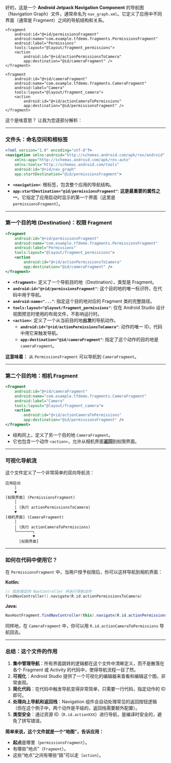 好的，这是一个 **Android Jetpack Navigation Component** 的导航图（Navigation Graph）文件，通常命名为 `nav_graph.xml`。它定义了应用中不同界面（通常是 Fragment）之间的导航结构和关系。
<?xml version="1.0" encoding="utf-8"?>
<navigation xmlns:android="http://schemas.android.com/apk/res/android"
    xmlns:app="http://schemas.android.com/apk/res-auto"
    xmlns:tools="http://schemas.android.com/tools"
    android:id="@+id/nav_graph"
    app:startDestination="@id/permissionsFragment">

    <fragment
        android:id="@+id/permissionsFragment"
        android:name="com.example.tfdemo.fragments.PermissionsFragment"
        android:label="Permissions"
        tools:layout="@layout/fragment_permissions">
        <action
            android:id="@+id/actionPermissionsToCamera"
            app:destination="@id/cameraFragment" />
    </fragment>

    <fragment
        android:id="@+id/cameraFragment"
        android:name="com.example.tfdemo.fragments.CameraFragment"
        android:label="Camera"
        tools:layout="@layout/fragment_camera">
        <action
            android:id="@+id/actionCameraToPermissions"
            app:destination="@id/permissionsFragment" />
    </fragment>

</navigation> 这个是啥意思？
让我为您逐部分解析：

---

### 文件头：命名空间和根标签

```xml
<?xml version="1.0" encoding="utf-8"?>
<navigation xmlns:android="http://schemas.android.com/apk/res/android"
    xmlns:app="http://schemas.android.com/apk/res-auto"
    xmlns:tools="http://schemas.android.com/tools"
    android:id="@+id/nav_graph"
    app:startDestination="@id/permissionsFragment">
```
- **`<navigation>`**: 根标签，包含整个应用的导航结构。
- **`app:startDestination="@id/permissionsFragment"`**: **这是最重要的属性之一**。它指定了应用启动时显示的第一个界面（这里是 `permissionsFragment`）。

---

### 第一个目的地 (Destination)：权限 Fragment

```xml
<fragment
    android:id="@+id/permissionsFragment"
    android:name="com.example.tfdemo.fragments.PermissionsFragment"
    android:label="Permissions"
    tools:layout="@layout/fragment_permissions">
    <action
        android:id="@+id/actionPermissionsToCamera"
        app:destination="@id/cameraFragment" />
</fragment>
```
- **`<fragment>`**: 定义了一个导航目的地（Destination），类型是 Fragment。
- **`android:id="@+id/permissionsFragment"`**: 这个目的地的唯一标识符，在代码中用于导航。
- **`android:name="..."`**: 指定这个目的地对应的 Fragment 类的完整路径。
- **`tools:layout="@layout/fragment_permissions"`**: 仅在 Android Studio 设计视图预览时使用的布局文件，不影响运行时。
- **`<action>`**: 定义了一个从当前目的地**出发**的导航动作。
    - **`android:id="@+id/actionPermissionsToCamera"`**: 动作的唯一 ID，代码中用它来触发导航。
    - **`app:destination="@id/cameraFragment"`**: 指定了这个动作的目的地是 `cameraFragment`。

**这意味着：** 从 `PermissionsFragment` 可以导航到 `CameraFragment`。

---

### 第二个目的地：相机 Fragment

```xml
<fragment
    android:id="@+id/cameraFragment"
    android:name="com.example.tfdemo.fragments.CameraFragment"
    android:label="Camera"
    tools:layout="@layout/fragment_camera">
    <action
        android:id="@+id/actionCameraToPermissions"
        app:destination="@id/permissionsFragment" />
</fragment>
```
- 结构同上，定义了另一个目的地 `CameraFragment`。
- 它也包含一个动作 `<action>`，允许从相机界面**返回**到权限界面。

---

### 可视化导航流

这个文件定义了一个非常简单的双向导航流：

```
应用启动
    │
    ▼
[权限界面] (PermissionsFragment)
    │
    │ (执行 actionPermissionsToCamera)
    ▼
[相机界面] (CameraFragment)
    │
    │ (执行 actionCameraToPermissions)
    └───────┐
            ▼
      [权限界面]
```

---

### 如何在代码中使用它？

在 `PermissionsFragment` 中，当用户授予权限后，你可以这样导航到相机界面：

**Kotlin:**
```kotlin
// 找到绑定的 NavController 并执行导航动作
findNavController().navigate(R.id.actionPermissionsToCamera)
```

**Java:**
```java
NavHostFragment.findNavController(this).navigate(R.id.actionPermissionsToCamera);
```

同样地，在 `CameraFragment` 中，你可以用 `R.id.actionCameraToPermissions` 导航回去。

---

### 总结：这个文件的作用

1.  **集中管理导航**：所有界面跳转的逻辑都在这个文件中清晰定义，而不是散落在各个 Fragment 或 Activity 的代码中，使得导航流程一目了然。
2.  **可视化**：Android Studio 提供了一个可视化的编辑器来查看和编辑这个图，非常直观。
3.  **简化代码**：在代码中触发导航变得非常简单，只需要一行代码，指定动作的 ID 即可。
4.  **处理向上导航和返回栈**：Navigation 组件会自动处理常见的返回按钮逻辑（但在这个例子中，两个动作是平级的，返回栈需要额外配置）。
5.  **类型安全**：通过资源 ID（`R.id.actionXXX`）进行导航，是编译时安全的，避免了拼写错误。

**简单来说，这个文件就是一个“地图”，告诉应用：**
*   **起点**是哪里（`permissionsFragment`）。
*   有哪些“地点”（`Fragment`）。
*   这些“地点”之间有哪些“路”可以走（`action`）。